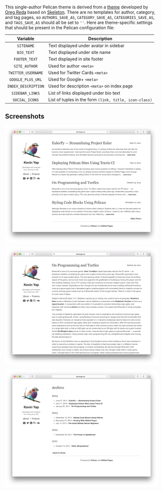 This single-author Pelican theme is derived from a [theme](https://github.com/gjreda/gregreda.com/tree/master/theme/simply) developed by [Greg Reda](http://www.gregreda.com) based on [Skeleton](http://www.getskeleton.com). There are no templates for author, category, and tag pages, so `AUTHORS_SAVE_AS`, `CATEGORY_SAVE_AS`, `CATEGORIES_SAVE_AS`, and `TAGS_SAVE_AS` should all be set to `''`. Here are theme-specific settings that should be present in the Pelican configuration file:

|  Variable           | Description                                            |
|:-------------------:|--------------------------------------------------------|
| `SITENAME`          | Text displayed under avatar in sidebar                 |
| `BIO_TEXT`          | Text displayed under site name                         |
| `FOOTER_TEXT`       | Text displayed in site footer                          |
| `SITE_AUTHOR`       | Used for author `<meta>`                               |
| `TWITTER_USERNAME`  | Used for Twitter Cards `<meta>`                        |
| `GOOGLE_PLUS_URL`   | Used for Google+ `<meta>`                              |
| `INDEX_DESCRIPTION` | Used for description `<meta>` on index page            |
| `SIDEBAR_LINKS`     | List of links displayed under bio text                 |
| `SOCIAL_ICONS`      | List of tuples in the form `(link, title, icon-class)` |


## Screenshots

![Index Page](screenshots/index.png?raw=true)

![Article](screenshots/article.png?raw=true)

![Archive](screenshots/archive.png?raw=true)
